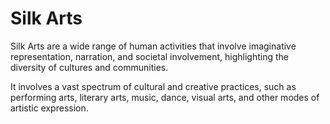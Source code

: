 # Silk Arts

Silk Arts are a wide range of human activities that involve imaginative representation, narration, and societal involvement, highlighting the diversity of cultures and communities. 

It involves a vast spectrum of cultural and creative practices, such as performing arts, literary arts, music, dance, visual arts, and other modes of artistic expression. 
